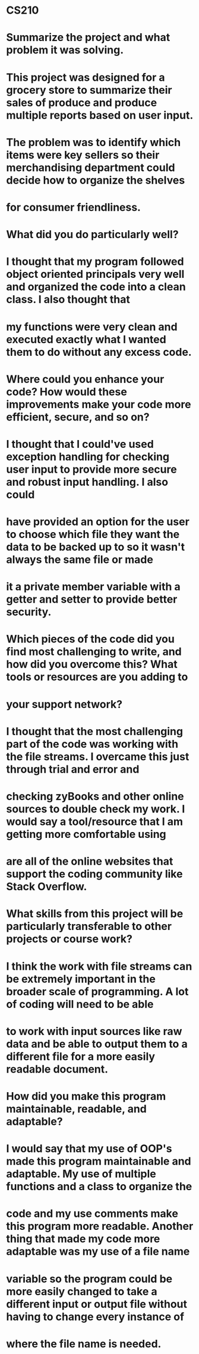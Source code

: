 # CS210

# Summarize the project and what problem it was solving.
#  This project was designed for a grocery store to summarize their sales of produce and produce multiple reports based on user input. 
#  The problem was to identify which items were key sellers so their merchandising department could decide how to organize the shelves
#  for consumer friendliness.

# What did you do particularly well?
#  I thought that my program followed object oriented principals very well and organized the code into a clean class. I also thought that
#  my functions were very clean and executed exactly what I wanted them to do without any excess code.

# Where could you enhance your code? How would these improvements make your code more efficient, secure, and so on?
#  I thought that I could've used exception handling for checking user input to provide more secure and robust input handling. I also could
#  have provided an option for the user to choose which file they want the data to be backed up to so it wasn't always the same file or made
#  it a private member variable with a getter and setter to provide better security.

# Which pieces of the code did you find most challenging to write, and how did you overcome this? What tools or resources are you adding to
# your support network?
#  I thought that the most challenging part of the code was working with the file streams. I overcame this just through trial and error and 
#  checking zyBooks and other online sources to double check my work. I would say a tool/resource that I am getting more comfortable using
#  are all of the online websites that support the coding community like Stack Overflow.

# What skills from this project will be particularly transferable to other projects or course work?
#  I think the work with file streams can be extremely important in the broader scale of programming. A lot of coding will need to be able
#  to work with input sources like raw data and be able to output them to a different file for a more easily readable document.

# How did you make this program maintainable, readable, and adaptable?
#  I would say that my use of OOP's made this program maintainable and adaptable. My use of multiple functions and a class to organize the
#  code and my use comments make this program more readable. Another thing that made my code more adaptable was my use of a file name
#  variable so the program could be more easily changed to take a different input or output file without having to change every instance of
#  where the file name is needed.

